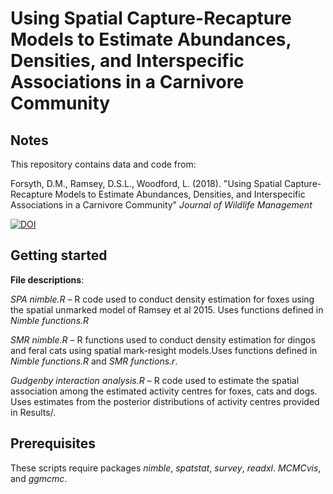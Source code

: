 Using Spatial Capture-Recapture Models to Estimate Abundances, Densities, and Interspecific Associations in a Carnivore Community
================

Notes
-----

This repository contains data and code from:

Forsyth, D.M., Ramsey, D.S.L., Woodford, L. (2018). "Using Spatial Capture-Recapture Models to Estimate Abundances, Densities, and Interspecific Associations in a Carnivore Community" *Journal of Wildlife Management*

[![DOI](https://zenodo.org/badge/DOI/10.5281/zenodo.1459045.svg)](https://doi.org/10.5281/zenodo.1459045)

Getting started
---------------

**File descriptions**:

*SPA nimble.R* – R code used to conduct density estimation for foxes using the spatial unmarked model of Ramsey et al 2015. Uses functions defined in *Nimble functions.R*

*SMR nimble.R* – R functions used to conduct density estimation for dingos and feral cats using spatial mark-resight models.Uses functions defined in *Nimble functions.R* and *SMR functions.r*.

*Gudgenby interaction analysis.R* – R code used to estimate the spatial association among the estimated activity centres for foxes, cats and dogs. Uses estimates from the posterior distributions of activity centres provided in Results/.

Prerequisites
-------------

These scripts require packages *nimble*, *spatstat*, *survey*, *readxl*. *MCMCvis*, and *ggmcmc*.
